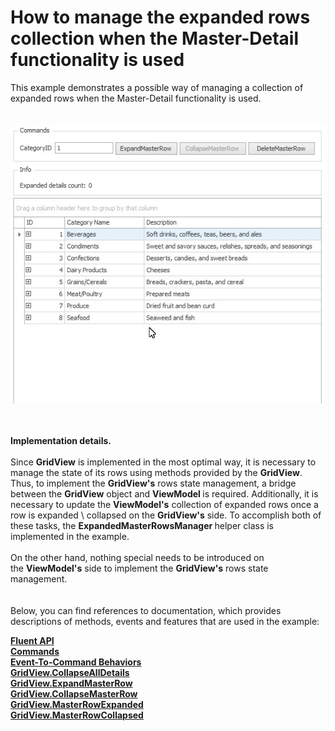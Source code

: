 # How to manage the expanded rows collection when the Master-Detail functionality is used


<p>This example demonstrates a possible way of managing a collection of expanded rows when the Master-Detail functionality is used.</p>
<br><img src="https://raw.githubusercontent.com/DevExpress-Examples/how-to-manage-the-expanded-rows-collection-when-the-master-detail-functionality-is-used-t470064/16.2.3+/media/83de3514-d6a5-11e6-80bf-00155d62480c.png"><br><br><br>
<p><strong>Implementation details.<br></strong><br>Since <strong>GridView</strong> is implemented in the most optimal way, it is necessary to manage the state of its rows using methods provided by the <strong>GridView</strong>. Thus, to implement the <strong>GridView's</strong> rows state management, a bridge between the <strong>GridView</strong> object and <strong>ViewModel </strong>is required. Additionally, it is necessary to update the <strong>ViewModel's</strong> collection of expanded rows once a row is expanded \ collapsed on the <strong>GridView's</strong> side. To accomplish both of these tasks, the <strong>ExpandedMasterRowsManager </strong>helper class is implemented in the example.  <br><br>On the other hand, nothing special needs to be introduced on the <strong>ViewModel's</strong> side to implement the <strong>GridView's</strong> rows state management.<br><br><br>Below, you can find references to documentation, which provides descriptions of methods, events and features that are used in the example:</p>
<strong><a href="https://documentation.devexpress.com/#WindowsForms/CustomDocument117019">Fluent API</a><br><a href="https://documentation.devexpress.com/WindowsForms/CustomDocument113965.aspx">Commands</a> </strong><br><strong><a href="https://documentation.devexpress.com/#WindowsForms/CustomDocument113975">Event-To-Command Behaviors</a></strong><br><strong><a href="https://documentation.devexpress.com/#WindowsForms/DevExpressXtraGridViewsGridGridView_CollapseAllDetailstopic">GridView.CollapseAllDetails</a><br><a href="https://documentation.devexpress.com/#WindowsForms/DevExpressXtraGridViewsGridGridView_ExpandMasterRowtopic">GridView.ExpandMasterRow</a><br><a href="https://documentation.devexpress.com/#WindowsForms/DevExpressXtraGridViewsGridGridView_CollapseMasterRowtopic">GridView.CollapseMasterRow</a><br> <a href="https://documentation.devexpress.com/#WindowsForms/DevExpressXtraGridViewsGridGridView_MasterRowExpandedtopic">GridView.MasterRowExpanded</a><br><a href="https://documentation.devexpress.com/#WindowsForms/DevExpressXtraGridViewsGridGridView_MasterRowCollapsedtopic">GridView.MasterRowCollapsed</a> </strong>

<br/>


